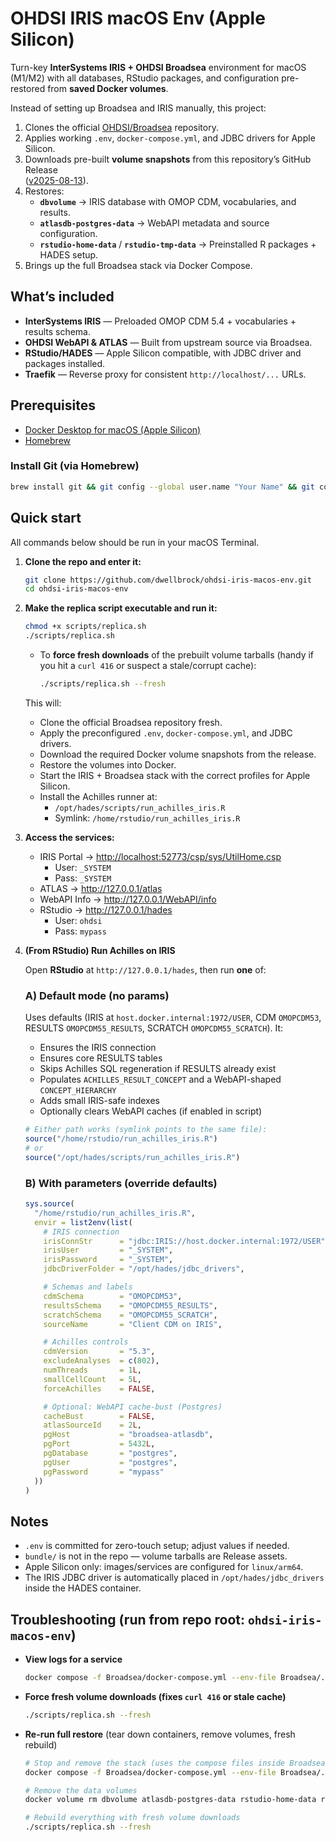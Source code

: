 # OHDSI IRIS macOS Env (Apple Silicon)

Turn-key **InterSystems IRIS + OHDSI Broadsea** environment for macOS (M1/M2) with all databases, RStudio packages, and configuration pre-restored from **saved Docker volumes**.

Instead of setting up Broadsea and IRIS manually, this project:

1. Clones the official [OHDSI/Broadsea](https://github.com/OHDSI/Broadsea) repository.
2. Applies working `.env`, `docker-compose.yml`, and JDBC drivers for Apple Silicon.
3. Downloads pre-built **volume snapshots** from this repository’s GitHub Release  
   ([v2025-08-13](https://github.com/dwellbrock/ohdsi-iris-macos-env/releases/tag/v2025-08-13)).
4. Restores:
   - **`dbvolume`** → IRIS database with OMOP CDM, vocabularies, and results.
   - **`atlasdb-postgres-data`** → WebAPI metadata and source configuration.
   - **`rstudio-home-data`** / **`rstudio-tmp-data`** → Preinstalled R packages + HADES setup.
5. Brings up the full Broadsea stack via Docker Compose.

## What’s included
- **InterSystems IRIS** — Preloaded OMOP CDM 5.4 + vocabularies + results schema.
- **OHDSI WebAPI & ATLAS** — Built from upstream source via Broadsea.
- **RStudio/HADES** — Apple Silicon compatible, with JDBC driver and packages installed.
- **Traefik** — Reverse proxy for consistent `http://localhost/...` URLs.

## Prerequisites
- [Docker Desktop for macOS (Apple Silicon)](https://www.docker.com/products/docker-desktop/)
- [Homebrew](https://brew.sh/)

### Install Git (via Homebrew)
```bash
brew install git && git config --global user.name "Your Name" && git config --global user.email "you@example.com" && git config --global init.defaultBranch main && git config --global color.ui auto && git config --list
```

## Quick start

All commands below should be run in your macOS Terminal.

1. **Clone the repo and enter it:**
   ```bash
   git clone https://github.com/dwellbrock/ohdsi-iris-macos-env.git
   cd ohdsi-iris-macos-env
   ```

2. **Make the replica script executable and run it:**
   ```bash
   chmod +x scripts/replica.sh
   ./scripts/replica.sh
   ```
   - To **force fresh downloads** of the prebuilt volume tarballs (handy if you hit a `curl 416` or suspect a stale/corrupt cache):
     ```bash
     ./scripts/replica.sh --fresh
     ```

   This will:
   - Clone the official Broadsea repository fresh.
   - Apply the preconfigured `.env`, `docker-compose.yml`, and JDBC drivers.
   - Download the required Docker volume snapshots from the release.
   - Restore the volumes into Docker.
   - Start the IRIS + Broadsea stack with the correct profiles for Apple Silicon.
   - Install the Achilles runner at:
     - `/opt/hades/scripts/run_achilles_iris.R`
     - Symlink: `/home/rstudio/run_achilles_iris.R`

3. **Access the services:**
   - IRIS Portal → <http://localhost:52773/csp/sys/UtilHome.csp>  
     - User: `_SYSTEM`  
     - Pass: `_SYSTEM`
   - ATLAS → <http://127.0.0.1/atlas>  
   - WebAPI Info → <http://127.0.0.1/WebAPI/info>  
   - RStudio → <http://127.0.0.1/hades>  
     - User: `ohdsi`  
     - Pass: `mypass`

4. **(From RStudio) Run Achilles on IRIS**

   Open **RStudio** at `http://127.0.0.1/hades`, then run **one** of:

   ### A) Default mode (no params)
   Uses defaults (IRIS at `host.docker.internal:1972/USER`, CDM `OMOPCDM53`, RESULTS `OMOPCDM55_RESULTS`, SCRATCH `OMOPCDM55_SCRATCH`). It:
   - Ensures the IRIS connection
   - Ensures core RESULTS tables
   - Skips Achilles SQL regeneration if RESULTS already exist
   - Populates `ACHILLES_RESULT_CONCEPT` and a WebAPI-shaped `CONCEPT_HIERARCHY`
   - Adds small IRIS-safe indexes
   - Optionally clears WebAPI caches (if enabled in script)

   ```r
   # Either path works (symlink points to the same file):
   source("/home/rstudio/run_achilles_iris.R")
   # or
   source("/opt/hades/scripts/run_achilles_iris.R")
   ```

   ### B) With parameters (override defaults)
   ```r
   sys.source(
     "/home/rstudio/run_achilles_iris.R",
     envir = list2env(list(
       # IRIS connection
       irisConnStr      = "jdbc:IRIS://host.docker.internal:1972/USER",
       irisUser         = "_SYSTEM",
       irisPassword     = "_SYSTEM",
       jdbcDriverFolder = "/opt/hades/jdbc_drivers",

       # Schemas and labels
       cdmSchema        = "OMOPCDM53",
       resultsSchema    = "OMOPCDM55_RESULTS",
       scratchSchema    = "OMOPCDM55_SCRATCH",
       sourceName       = "Client CDM on IRIS",

       # Achilles controls
       cdmVersion       = "5.3",
       excludeAnalyses  = c(802),
       numThreads       = 1L,
       smallCellCount   = 5L,
       forceAchilles    = FALSE,

       # Optional: WebAPI cache-bust (Postgres)
       cacheBust        = FALSE,
       atlasSourceId    = 2L,
       pgHost           = "broadsea-atlasdb",
       pgPort           = 5432L,
       pgDatabase       = "postgres",
       pgUser           = "postgres",
       pgPassword       = "mypass"
     ))
   )
   ```

## Notes
- `.env` is committed for zero-touch setup; adjust values if needed.
- `bundle/` is not in the repo — volume tarballs are Release assets.
- Apple Silicon only: images/services are configured for `linux/arm64`.
- The IRIS JDBC driver is automatically placed in `/opt/hades/jdbc_drivers` inside the HADES container.

## Troubleshooting (run from repo root: `ohdsi-iris-macos-env`)
- **View logs for a service**
  ```bash
  docker compose -f Broadsea/docker-compose.yml --env-file Broadsea/.env logs -f <service-name>
  ```
- **Force fresh volume downloads (fixes `curl 416` or stale cache)**
  ```bash
  ./scripts/replica.sh --fresh
  ```
- **Re-run full restore** (tear down containers, remove volumes, fresh rebuild)
  ```bash
  # Stop and remove the stack (uses the compose files inside Broadsea/)
  docker compose -f Broadsea/docker-compose.yml --env-file Broadsea/.env down

  # Remove the data volumes
  docker volume rm dbvolume atlasdb-postgres-data rstudio-home-data rstudio-tmp-data rstudio-rsite-data

  # Rebuild everything with fresh volume downloads
  ./scripts/replica.sh --fresh
  ```
